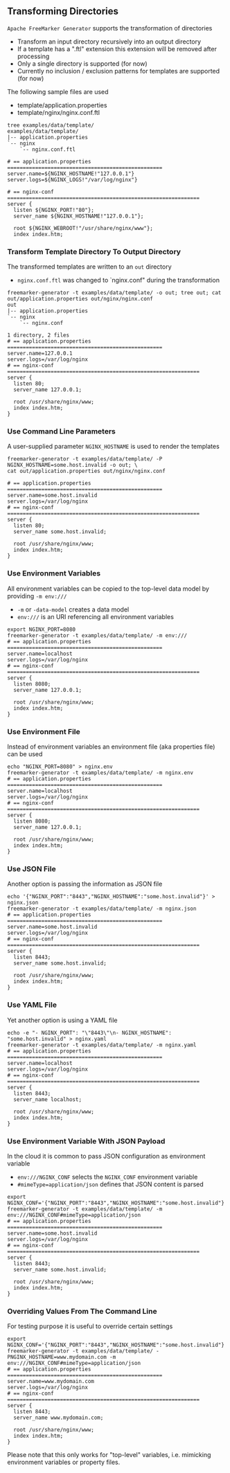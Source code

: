 ## Transforming Directories

`Apache FreeMarker Generator` supports the transformation of directories

* Transform an input directory recursively into an output directory
* If a template has a ".ftl" extension this extension will be removed after processing
* Only a single directory is supported (for now)
* Currently no inclusion / exclusion patterns for templates are supported (for now)

The following sample files are used

* template/application.properties
* template/nginx/nginx.conf.ftl

```
tree examples/data/template/
examples/data/template/
|-- application.properties
`-- nginx
    `-- nginx.conf.ftl

# == application.properties ==================================================
server.name=${NGINX_HOSTNAME!"127.0.0.1"}
server.logs=${NGINX_LOGS!"/var/log/nginx"}
```

```
# == nginx-conf ==============================================================
server {
  listen ${NGINX_PORT!"80"};
  server_name ${NGINX_HOSTNAME!"127.0.0.1"};

  root ${NGINX_WEBROOT!"/usr/share/nginx/www"};
  index index.htm;
```

### Transform Template Directory To Output Directory

The transformed templates are written to an `out` directory

* `nginx.conf.ftl` was changed to `nginx.conf" during the transformation

```
freemarker-generator -t examples/data/template/ -o out; tree out; cat out/application.properties out/nginx/nginx.conf
out
|-- application.properties
`-- nginx
    `-- nginx.conf

1 directory, 2 files    
# == application.properties ==================================================
server.name=127.0.0.1
server.logs=/var/log/nginx
# == nginx-conf ==============================================================
server {
  listen 80;
  server_name 127.0.0.1;

  root /usr/share/nginx/www;
  index index.htm;
}
```

### Use Command Line Parameters

A user-supplied parameter `NGINX_HOSTNAME` is used to render the templates

```
freemarker-generator -t examples/data/template/ -P NGINX_HOSTNAME=some.host.invalid -o out; \
cat out/application.properties out/nginx/nginx.conf

# == application.properties ==================================================
server.name=some.host.invalid
server.logs=/var/log/nginx
# == nginx-conf ==============================================================
server {
  listen 80;
  server_name some.host.invalid;

  root /usr/share/nginx/www;
  index index.htm;
}
```

### Use Environment Variables

All environment variables can be copied to the top-level data model by providing `-m env:///`

* `-m` or `-data-model` creates a data model
* `env:///` is an URI referencing all environment variables

```
export NGINX_PORT=8080
freemarker-generator -t examples/data/template/ -m env:///
# == application.properties ==================================================
server.name=localhost
server.logs=/var/log/nginx
# == nginx-conf ==============================================================
server {
  listen 8080;
  server_name 127.0.0.1;

  root /usr/share/nginx/www;
  index index.htm;
}
```

### Use Environment File

Instead of environment variables an environment file (aka properties file) can be used

```
echo "NGINX_PORT=8080" > nginx.env
freemarker-generator -t examples/data/template/ -m nginx.env 
# == application.properties ==================================================
server.name=localhost
server.logs=/var/log/nginx
# == nginx-conf ==============================================================
server {
  listen 8080;
  server_name 127.0.0.1;

  root /usr/share/nginx/www;
  index index.htm;
}
```

### Use JSON File

Another option is passing the information as JSON file

```
echo '{"NGINX_PORT":"8443","NGINX_HOSTNAME":"some.host.invalid"}' > nginx.json
freemarker-generator -t examples/data/template/ -m nginx.json 
# == application.properties ==================================================
server.name=some.host.invalid
server.logs=/var/log/nginx
# == nginx-conf ==============================================================
server {
  listen 8443;
  server_name some.host.invalid;

  root /usr/share/nginx/www;
  index index.htm;
}
```

### Use YAML File

Yet another option is using a YAML file

```
echo -e "- NGINX_PORT": "\"8443\"\n- NGINX_HOSTNAME": "some.host.invalid" > nginx.yaml
freemarker-generator -t examples/data/template/ -m nginx.yaml 
# == application.properties ==================================================
server.name=localhost
server.logs=/var/log/nginx
# == nginx-conf ==============================================================
server {
  listen 8443;
  server_name localhost;

  root /usr/share/nginx/www;
  index index.htm;
}
```

### Use Environment Variable With JSON Payload

In the cloud it is common to pass JSON configuration as environment variable

* `env:///NGINX_CONF` selects the `NGINX_CONF` environment variable
* `#mimeType=application/json` defines that JSON content is parsed

```
export NGINX_CONF='{"NGINX_PORT":"8443","NGINX_HOSTNAME":"some.host.invalid"}'
freemarker-generator -t examples/data/template/ -m env:///NGINX_CONF#mimeType=application/json
# == application.properties ==================================================
server.name=some.host.invalid
server.logs=/var/log/nginx
# == nginx-conf ==============================================================
server {
  listen 8443;
  server_name some.host.invalid;

  root /usr/share/nginx/www;
  index index.htm;
}
```

### Overriding Values From The Command Line

For testing purpose it is useful to override certain settings

```
export NGINX_CONF='{"NGINX_PORT":"8443","NGINX_HOSTNAME":"some.host.invalid"}'
freemarker-generator -t examples/data/template/ -PNGINX_HOSTNAME=www.mydomain.com -m env:///NGINX_CONF#mimeType=application/json
# == application.properties ==================================================
server.name=www.mydomain.com
server.logs=/var/log/nginx
# == nginx-conf ==============================================================
server {
  listen 8443;
  server_name www.mydomain.com;

  root /usr/share/nginx/www;
  index index.htm;
}
```

Please note that this only works for "top-level" variables, i.e. mimicking environment variables or property files. 